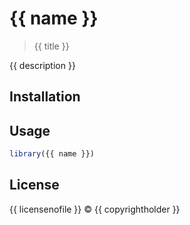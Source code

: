 
# {{ name }}

> {{ title }}

{{ description }}

## Installation

## Usage

```r
library({{ name }})
```

## License

{{ licensenofile }} © {{ copyrightholder }}
